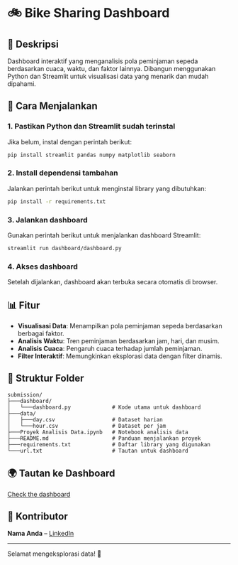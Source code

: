 # 🚲 Bike Sharing Dashboard

## 📌 Deskripsi
Dashboard interaktif yang menganalisis pola peminjaman sepeda berdasarkan cuaca, waktu, dan faktor lainnya. Dibangun menggunakan Python dan Streamlit untuk visualisasi data yang menarik dan mudah dipahami.

## 🚀 Cara Menjalankan
### 1. Pastikan Python dan Streamlit sudah terinstal
Jika belum, instal dengan perintah berikut:
```sh
pip install streamlit pandas numpy matplotlib seaborn
```

### 2. Install dependensi tambahan
Jalankan perintah berikut untuk menginstal library yang dibutuhkan:
```sh
pip install -r requirements.txt
```

### 3. Jalankan dashboard
Gunakan perintah berikut untuk menjalankan dashboard Streamlit:
```sh
streamlit run dashboard/dashboard.py
```

### 4. Akses dashboard
Setelah dijalankan, dashboard akan terbuka secara otomatis di browser.

## 📊 Fitur
- **Visualisasi Data**: Menampilkan pola peminjaman sepeda berdasarkan berbagai faktor.
- **Analisis Waktu**: Tren peminjaman berdasarkan jam, hari, dan musim.
- **Analisis Cuaca**: Pengaruh cuaca terhadap jumlah peminjaman.
- **Filter Interaktif**: Memungkinkan eksplorasi data dengan filter dinamis.

## 📂 Struktur Folder
```
submission/
├───dashboard/
│   └───dashboard.py             # Kode utama untuk dashboard
├───data/
│   ├───day.csv                  # Dataset harian
│   └───hour.csv                 # Dataset per jam
├───Proyek Analisis Data.ipynb   # Notebook analisis data
├───README.md                    # Panduan menjalankan proyek
├───requirements.txt             # Daftar library yang digunakan
└───url.txt                      # Tautan untuk dashboard
```

## 🌍 Tautan ke Dashboard
[Check the dashboard](https://submission-bikesharingdataset.streamlit.app/)

## 👤 Kontributor
**Nama Anda** – [LinkedIn](https://www.linkedin.com/in/dewi-puspita-241517272/)

---

Selamat mengeksplorasi data! 🚀

